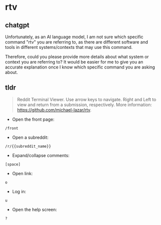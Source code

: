 # rtv 
## chatgpt 
Unfortunately, as an AI language model, I am not sure which specific command "rtv" you are referring to, as there are different software and tools in different systems/contexts that may use this command. 

Therefore, could you please provide more details about what system or context you are referring to? It would be easier for me to give you an accurate explanation once I know which specific command you are asking about. 

## tldr 
 
> Reddit Terminal Viewer.
> Use arrow keys to navigate. Right and Left to view and return from a submission, respectively.
> More information: <https://github.com/michael-lazar/rtv>.

- Open the front page:

`/front`

- Open a subreddit:

`/r/{{subreddit_name}}`

- Expand/collapse comments:

`[space]`

- Open link:

`o`

- Log in:

`u`

- Open the help screen:

`?`
